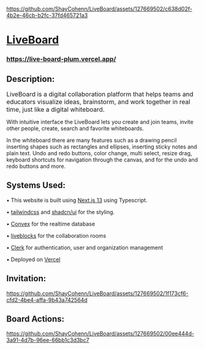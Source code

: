 
https://github.com/ShayCohenn/LiveBoard/assets/127669502/c638d02f-4b2e-46cb-b2fc-37fd465721a3
# [LiveBoard](https://live-board-plum.vercel.app/)

### https://live-board-plum.vercel.app/

## Description:
<span style="font-size:16px">LiveBoard is a digital collaboration platform that helps teams and educators visualize ideas, brainstorm, and work together in real time, just like a digital whiteboard.

With intuitive interface the LiveBoard lets you create and join teams, invite other people, create, search and favorite whiteboards.

In the whiteboard there are many features such as a drawing pencil inserting shapes such as rectangles and ellipses, inserting sticky notes and plain text. Undo and redo buttons, color change, multi select, resize drag, keyboard shortcuts for navigation through the canvas, and for the undo and redo buttons and more.
</span>

## Systems Used:
• This website is built using [Next.js 13](https://nextjs.org/) using Typescript. 

• [tailwindcss](https://tailwindcss.com/)  and [shadcn/ui](https://ui.shadcn.com/) for the styling.

• [Convex](https://www.convex.dev/) for the realtime database

• [liveblocks](https://liveblocks.io/) for the collaboration rooms

• [Clerk](https://clerk.com/) for authentication, user and organization management

• Deployed on [Vercel](https://vercel.com/)

## Invitation:

https://github.com/ShayCohenn/LiveBoard/assets/127669502/1f173cf6-cfd2-4be4-affa-9b43a742564d

## Board Actions:

https://github.com/ShayCohenn/LiveBoard/assets/127669502/00ee444d-3a91-4d7b-96ee-66bb1c3d3bc7

